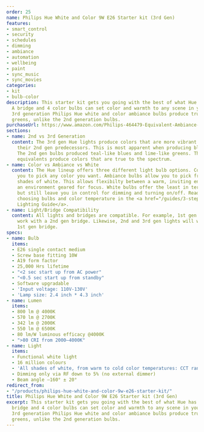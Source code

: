 ```yaml
---
order: 25
name: Philips Hue White and Color 9W E26 Starter kit (3rd Gen)
features:
- smart_control
- security
- schedules
- dimming
- ambiance
- automation
- wellbeing
- paint
- sync_music
- sync_movies
categories:
- kit
- bulb-color
description: This starter kit gets you going with the best of what Hue has to offer.
  A bridge and 4 color bulbs can set color and warmth to any scene in your home! This
  3rd generation Philips Hue white and color ambiance bulbs produce true blues and
  greens, unlike the 2nd generation bulbs.
purchaseUrl: https://www.amazon.com/Philips-464479-Equivalent-Ambiance-Generation/dp/B07351P1JK?tag=meethue-20
sections:
- name: 2nd vs 3rd Generation
  content: The 3rd gen Hue lights produce colors that are more vibrant compared to
    their 2nd gen predecessors. This is most apparent when producing blues and greens.
    The 2nd gen bulbs produced teal-like blues and lime-like greens. The 3rd gen bulbs
    equivalents produce colors that are true to the spectrum.
- name: Color vs Ambiance vs White
  content: The Hue lineup offers three different light bulb options. Color bulbs allow
    you to pick any color you want. Ambiance bulbs allow you to pick from many different
    shades of white. This allows flexibilty between a warm, inviting environment and
    an environment geared for focus. White bulbs offer the least in terms of features,
    but still leave you in control for dimming and turning on/off. Read more about
    choosing bulbs and color temperature in the <a href="/guides/3-steps-to-hue-the-guide-you-wish-you-had-read-first/">Hue
    Lighting Guide</a>.
- name: Light/Bridge Compatibility
  content: All lights and bridges are compatible. For example, 1st gen lights will
    work with a 2nd gen bridge. Likewise, 2nd and 3rd gen lights will work with a
    1st gen bridge.
specs:
- name: Bulb
  items:
  - E26 single contact medium
  - Screw base fitting 10W
  - A19 form factor
  - 25,000 Hrs lifetime
  - "<2 sec start up from AC power"
  - "<0.5 sec start up from standby"
  - Software upgradable
  - 'Input voltage: 110V-130V'
  - 'Lamp size: 2.4 inch * 4.3 inch'
- name: Lumen
  items:
  - 800 lm @ 4000K
  - 570 lm @ 2700K
  - 342 lm @ 2000K
  - 550 lm @ 6500K
  - 80 lm/W luminous efficacy @4000K
  - ">80 CRI from 2000–4000K"
- name: Light
  items:
  - Functional white light
  - 16 million colours
  - 'All shades of white, from warm to cold color temperatures: CCT range 2000-6500K'
  - Dimming only via RF down to 5% (no external dimmer)
  - Beam angle –160° ± 20°
redirect_from:
- "/products/philips-hue-white-and-color-9w-e26-starter-kit/"
title: Philips Hue White and Color 9W E26 Starter kit (3rd Gen)
excerpt: This starter kit gets you going with the best of what Hue has to offer. A
  bridge and 4 color bulbs can set color and warmth to any scene in your home! This
  3rd generation Philips Hue white and color ambiance bulbs produce true blues and
  greens, unlike the 2nd generation bulbs.
---
```

